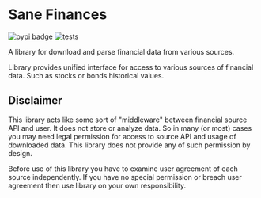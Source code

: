 # Sane Finances 

[pypi_project]: https://pypi.org/project/sane-finances/
[pypi_badge]: https://img.shields.io/pypi/v/sane-finances.svg
[![pypi badge][pypi_badge]][pypi_project]
![tests](https://github.com/StanleySane/sane-finances/actions/workflows/tests.yml/badge.svg)

A library for download and parse financial data from various sources.

Library provides unified interface for access to various sources of financial data.
Such as stocks or bonds historical values.

## Disclaimer

This library acts like some sort of "middleware" between financial source API and user.
It does not store or analyze data.
So in many (or most) cases you may need legal permission for access to source API and usage of downloaded data.
This library does not provide any of such permission by design.

Before use of this library you have to examine user agreement of each source independently.
If you have no special permission or breach user agreement then use library on your own responsibility.